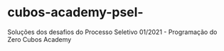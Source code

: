 # cubos-academy-psel-
Soluções dos desafios do Processo Seletivo 01/2021 - Programação do Zero Cubos Academy